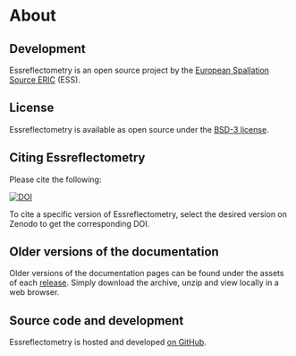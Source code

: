 # About

## Development

Essreflectometry is an open source project by the [European Spallation Source ERIC](https://europeanspallationsource.se/) (ESS).

## License

Essreflectometry is available as open source under the [BSD-3 license](https://opensource.org/licenses/BSD-3-Clause).

## Citing Essreflectometry

Please cite the following:

[![DOI](https://zenodo.org/badge/FIXME.svg)](https://zenodo.org/doi/10.5281/zenodo.FIXME)

To cite a specific version of Essreflectometry, select the desired version on Zenodo to get the corresponding DOI.

## Older versions of the documentation

Older versions of the documentation pages can be found under the assets of each [release](https://github.com/scipp/essreflectometry/releases).
Simply download the archive, unzip and view locally in a web browser.

## Source code and development

Essreflectometry is hosted and developed [on GitHub](https://github.com/scipp/essreflectometry).
